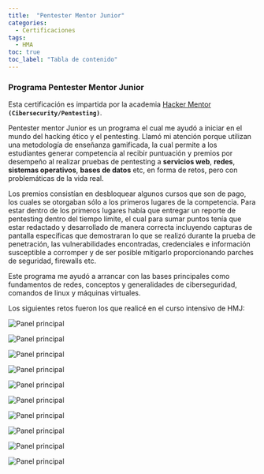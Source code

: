 ```yaml
---
title:  "Pentester Mentor Junior"
categories:
  - Certificaciones
tags:
  - HMA
toc: true
toc_label: "Tabla de contenido"
---
```


### Programa Pentester Mentor Junior

Esta certificación es impartida por la academia [Hacker Mentor](https://www.hacker-mentor.com/)  **`(Cibersecurity/Pentesting)`**.

Pentester mentor Junior es un programa el cual me ayudó a iniciar en el mundo del hacking ético y el pentesting. Llamó mi atención porque utilizan una metodología de enseñanza gamificada, la cual permite a los estudiantes generar competencia al recibir puntuación y premios por desempeño al realizar pruebas de pentesting a **servicios web**, **redes**, **sistemas operativos**, **bases de datos** etc, en forma de retos, pero con problemáticas de la vida real.

Los premios consistían en desbloquear algunos cursos que son de pago, los cuales se otorgaban sólo a los primeros lugares de la competencia. Para estar dentro de los primeros lugares había que entregar un reporte de pentesting dentro del tiempo límite, el cual para sumar puntos tenía que estar redactado y desarrollado de manera correcta incluyendo capturas de pantalla específicas que demostraran lo que se realizó durante la prueba de penetración, las vulnerabilidades encontradas, credenciales e información susceptible a corromper y de ser posible mitigarlo proporcionando parches de seguridad, firewalls etc.

Este programa me ayudó a arrancar con las bases principales como fundamentos de redes, conceptos y generalidades de ciberseguridad, comandos de linux y máquinas virtuales.

Los siguientes retos fueron los que realicé en el curso intensivo de HMJ:

![Panel principal](/assets/images/reto01.png)

![Panel principal](/assets/images/reto001.png)

![Panel principal](/assets/images/reto2.png)

![Panel principal](/assets/images/reto02.png)

![Panel principal](/assets/images/reto3.png)

![Panel principal](/assets/images/reto4.png)

![Panel principal](/assets/images/reto5.png)

![Panel principal](/assets/images/reto6.png)

![Panel principal](/assets/images/reto7.png)

![Panel principal](/assets/images/reto8.png)
